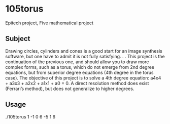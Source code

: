 # 105torus

Epitech project, Five mathematical project

## Subject

Drawing circles, cylinders and cones is a good start for an image synthesis software, but one have to admit it is not fully satisfying. . . This project is the continuation of the previous one, and should allow you to draw more complex forms, such as a torus, which do not emerge from 2nd degree equations, but from superior degree equations (4th degree in the torus case).
The objective of this project is to solve a 4th degree equation: a4x4 + a3x3 + a2x2 + a1x1 + a0 = 0. A direct resolution method does exist (Ferrari’s method), but does not generalize to higher degrees. 

## Usage

./105torus 1 -1 0 6 -5 1 6
